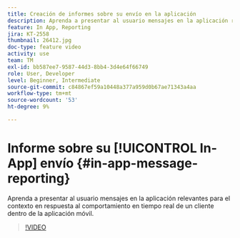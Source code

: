 ```yaml
---
title: Creación de informes sobre su envío en la aplicación
description: Aprenda a presentar al usuario mensajes en la aplicación relevantes para el contexto en respuesta al comportamiento en tiempo real de un cliente dentro de la aplicación móvil.
feature: In App, Reporting
jira: KT-2558
thumbnail: 26412.jpg
doc-type: feature video
activity: use
team: TM
exl-id: bb587ee7-9587-44d3-8bb4-3d4e64f66749
role: User, Developer
level: Beginner, Intermediate
source-git-commit: c84867ef59a10448a377a959d0b67ae71343a4aa
workflow-type: tm+mt
source-wordcount: '53'
ht-degree: 9%

---
```


# Informe sobre su [!UICONTROL In-App] envío {#in-app-message-reporting}

Aprenda a presentar al usuario mensajes en la aplicación relevantes para el contexto en respuesta al comportamiento en tiempo real de un cliente dentro de la aplicación móvil.

>[!VIDEO](https://video.tv.adobe.com/v/26412?quality=12&learn=on)
